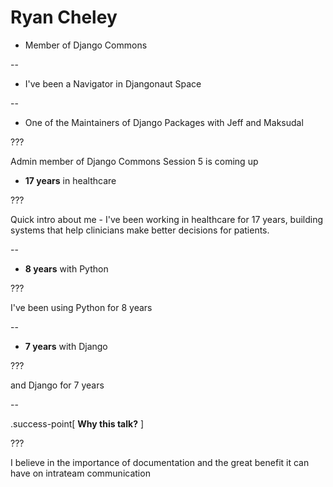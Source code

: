 # Ryan Cheley

* Member of Django Commons

--

* I've been a Navigator in Djangonaut Space

--
* One of the Maintainers of Django Packages with Jeff and Maksudal

???

Admin member of Django Commons
Session 5 is coming up

- **17 years** in healthcare

???

Quick intro about me - I've been working in healthcare for 17 years, building systems that help clinicians make better decisions for patients.

--

- **8 years** with Python

???

I've been using Python for 8 years


--

- **7 years** with Django

???

 and Django for 7 years

--

.success-point[
**Why this talk?**
]

???

I believe in the importance of documentation and the great benefit it can have on intrateam communication
